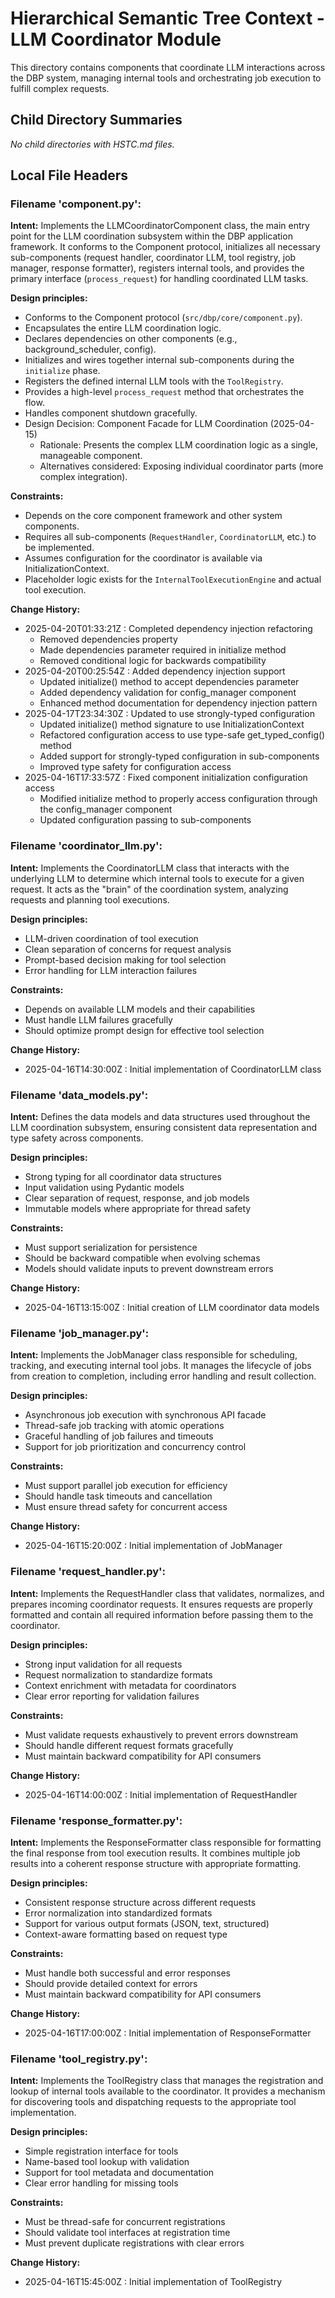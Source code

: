 # Hierarchical Semantic Tree Context - LLM Coordinator Module

This directory contains components that coordinate LLM interactions across the DBP system, managing internal tools and orchestrating job execution to fulfill complex requests.

## Child Directory Summaries
*No child directories with HSTC.md files.*

## Local File Headers

### Filename 'component.py':
**Intent:** Implements the LLMCoordinatorComponent class, the main entry point for the LLM coordination subsystem within the DBP application framework. It conforms to the Component protocol, initializes all necessary sub-components (request handler, coordinator LLM, tool registry, job manager, response formatter), registers internal tools, and provides the primary interface (`process_request`) for handling coordinated LLM tasks.

**Design principles:**
- Conforms to the Component protocol (`src/dbp/core/component.py`).
- Encapsulates the entire LLM coordination logic.
- Declares dependencies on other components (e.g., background_scheduler, config).
- Initializes and wires together internal sub-components during the `initialize` phase.
- Registers the defined internal LLM tools with the `ToolRegistry`.
- Provides a high-level `process_request` method that orchestrates the flow.
- Handles component shutdown gracefully.
- Design Decision: Component Facade for LLM Coordination (2025-04-15)
  * Rationale: Presents the complex LLM coordination logic as a single, manageable component.
  * Alternatives considered: Exposing individual coordinator parts (more complex integration).

**Constraints:**
- Depends on the core component framework and other system components.
- Requires all sub-components (`RequestHandler`, `CoordinatorLLM`, etc.) to be implemented.
- Assumes configuration for the coordinator is available via InitializationContext.
- Placeholder logic exists for the `InternalToolExecutionEngine` and actual tool execution.

**Change History:**
- 2025-04-20T01:33:21Z : Completed dependency injection refactoring
  * Removed dependencies property
  * Made dependencies parameter required in initialize method
  * Removed conditional logic for backwards compatibility
- 2025-04-20T00:25:54Z : Added dependency injection support
  * Updated initialize() method to accept dependencies parameter
  * Added dependency validation for config_manager component
  * Enhanced method documentation for dependency injection pattern
- 2025-04-17T23:34:30Z : Updated to use strongly-typed configuration
  * Updated initialize() method signature to use InitializationContext
  * Refactored configuration access to use type-safe get_typed_config() method
  * Added support for strongly-typed configuration in sub-components
  * Improved type safety for configuration access
- 2025-04-16T17:33:57Z : Fixed component initialization configuration access
  * Modified initialize method to properly access configuration through the config_manager component
  * Updated configuration passing to sub-components

### Filename 'coordinator_llm.py':
**Intent:** Implements the CoordinatorLLM class that interacts with the underlying LLM to determine which internal tools to execute for a given request. It acts as the "brain" of the coordination system, analyzing requests and planning tool executions.

**Design principles:**
- LLM-driven coordination of tool execution
- Clean separation of concerns for request analysis
- Prompt-based decision making for tool selection
- Error handling for LLM interaction failures

**Constraints:**
- Depends on available LLM models and their capabilities
- Must handle LLM failures gracefully
- Should optimize prompt design for effective tool selection

**Change History:**
- 2025-04-16T14:30:00Z : Initial implementation of CoordinatorLLM class

### Filename 'data_models.py':
**Intent:** Defines the data models and data structures used throughout the LLM coordination subsystem, ensuring consistent data representation and type safety across components.

**Design principles:**
- Strong typing for all coordinator data structures
- Input validation using Pydantic models
- Clear separation of request, response, and job models
- Immutable models where appropriate for thread safety

**Constraints:**
- Must support serialization for persistence
- Should be backward compatible when evolving schemas
- Models should validate inputs to prevent downstream errors

**Change History:**
- 2025-04-16T13:15:00Z : Initial creation of LLM coordinator data models

### Filename 'job_manager.py':
**Intent:** Implements the JobManager class responsible for scheduling, tracking, and executing internal tool jobs. It manages the lifecycle of jobs from creation to completion, including error handling and result collection.

**Design principles:**
- Asynchronous job execution with synchronous API facade
- Thread-safe job tracking with atomic operations
- Graceful handling of job failures and timeouts
- Support for job prioritization and concurrency control

**Constraints:**
- Must support parallel job execution for efficiency
- Should handle task timeouts and cancellation
- Must ensure thread safety for concurrent access

**Change History:**
- 2025-04-16T15:20:00Z : Initial implementation of JobManager

### Filename 'request_handler.py':
**Intent:** Implements the RequestHandler class that validates, normalizes, and prepares incoming coordinator requests. It ensures requests are properly formatted and contain all required information before passing them to the coordinator.

**Design principles:**
- Strong input validation for all requests
- Request normalization to standardize formats
- Context enrichment with metadata for coordinators
- Clear error reporting for validation failures

**Constraints:**
- Must validate requests exhaustively to prevent errors downstream
- Should handle different request formats gracefully
- Must maintain backward compatibility for API consumers

**Change History:**
- 2025-04-16T14:00:00Z : Initial implementation of RequestHandler

### Filename 'response_formatter.py':
**Intent:** Implements the ResponseFormatter class responsible for formatting the final response from tool execution results. It combines multiple job results into a coherent response structure with appropriate formatting.

**Design principles:**
- Consistent response structure across different requests
- Error normalization into standardized formats
- Support for various output formats (JSON, text, structured)
- Context-aware formatting based on request type

**Constraints:**
- Must handle both successful and error responses
- Should provide detailed context for errors
- Must maintain backward compatibility for API consumers

**Change History:**
- 2025-04-16T17:00:00Z : Initial implementation of ResponseFormatter

### Filename 'tool_registry.py':
**Intent:** Implements the ToolRegistry class that manages the registration and lookup of internal tools available to the coordinator. It provides a mechanism for discovering tools and dispatching requests to the appropriate tool implementation.

**Design principles:**
- Simple registration interface for tools
- Name-based tool lookup with validation
- Support for tool metadata and documentation
- Clear error handling for missing tools

**Constraints:**
- Must be thread-safe for concurrent registrations
- Should validate tool interfaces at registration time
- Must prevent duplicate registrations with clear errors

**Change History:**
- 2025-04-16T15:45:00Z : Initial implementation of ToolRegistry
